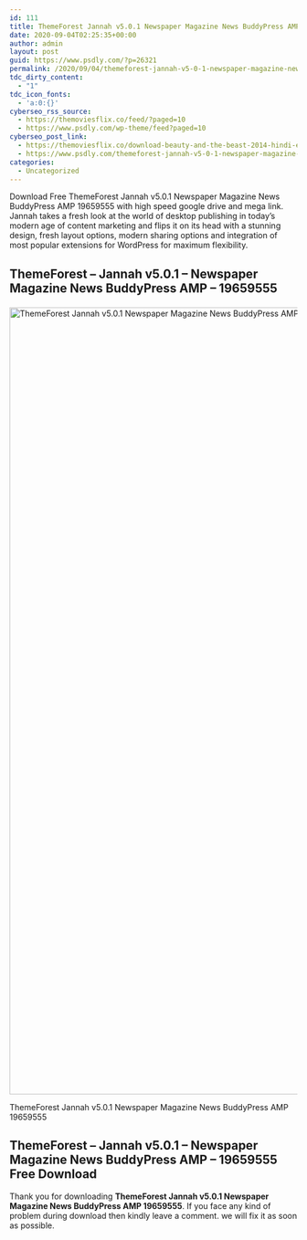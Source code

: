 ```yaml
---
id: 111
title: ThemeForest Jannah v5.0.1 Newspaper Magazine News BuddyPress AMP 19659555
date: 2020-09-04T02:25:35+00:00
author: admin
layout: post
guid: https://www.psdly.com/?p=26321
permalink: /2020/09/04/themeforest-jannah-v5-0-1-newspaper-magazine-news-buddypress-amp-19659555/
tdc_dirty_content:
  - "1"
tdc_icon_fonts:
  - 'a:0:{}'
cyberseo_rss_source:
  - https://themoviesflix.co/feed/?paged=10
  - https://www.psdly.com/wp-theme/feed?paged=10
cyberseo_post_link:
  - https://themoviesflix.co/download-beauty-and-the-beast-2014-hindi-english-480p720p-1080p/
  - https://www.psdly.com/themeforest-jannah-v5-0-1-newspaper-magazine-news-buddypress-amp-19659555
categories:
  - Uncategorized
---
```

Download Free ThemeForest Jannah v5.0.1 Newspaper Magazine News BuddyPress AMP 19659555 with high speed google drive and mega link. Jannah takes a fresh look at the world of desktop publishing in today’s modern age of content marketing and flips it on its head with a stunning design, fresh layout options, modern sharing options and integration of most popular extensions for WordPress for maximum flexibility.

## **ThemeForest – Jannah v5.0.1 – Newspaper Magazine News BuddyPress AMP – 19659555**<figure class="wp-block-image size-large is-resized">

<img loading="lazy" src="https://i1.wp.com/www.psdly.com/wp-content/uploads/2020/09/ThemeForest-Jannah-v5.0.1-Newspaper-Magazine-News-BuddyPress-AMP-19659555.jpg?resize=1007%2C1379&ssl=1" alt="ThemeForest Jannah v5.0.1 Newspaper Magazine News BuddyPress AMP 19659555" class="wp-image-26323" width="1007" height="1379" srcset="https://i1.wp.com/www.psdly.com/wp-content/uploads/2020/09/ThemeForest-Jannah-v5.0.1-Newspaper-Magazine-News-BuddyPress-AMP-19659555.jpg?resize=748%2C1024&ssl=1 748w, https://i1.wp.com/www.psdly.com/wp-content/uploads/2020/09/ThemeForest-Jannah-v5.0.1-Newspaper-Magazine-News-BuddyPress-AMP-19659555.jpg?resize=219%2C300&ssl=1 219w, https://i1.wp.com/www.psdly.com/wp-content/uploads/2020/09/ThemeForest-Jannah-v5.0.1-Newspaper-Magazine-News-BuddyPress-AMP-19659555.jpg?resize=768%2C1051&ssl=1 768w, https://i1.wp.com/www.psdly.com/wp-content/uploads/2020/09/ThemeForest-Jannah-v5.0.1-Newspaper-Magazine-News-BuddyPress-AMP-19659555.jpg?resize=750%2C1026&ssl=1 750w, https://i1.wp.com/www.psdly.com/wp-content/uploads/2020/09/ThemeForest-Jannah-v5.0.1-Newspaper-Magazine-News-BuddyPress-AMP-19659555.jpg?resize=1140%2C1560&ssl=1 1140w, https://i1.wp.com/www.psdly.com/wp-content/uploads/2020/09/ThemeForest-Jannah-v5.0.1-Newspaper-Magazine-News-BuddyPress-AMP-19659555.jpg?w=1200&ssl=1 1200w" sizes="(max-width: 1000px) 100vw, 1000px" title="ThemeForest Jannah v5.0.1 Newspaper Magazine News BuddyPress AMP 19659555 2" data-recalc-dims="1" /> <figcaption>ThemeForest Jannah v5.0.1 Newspaper Magazine News BuddyPress AMP 19659555</figcaption></figure> 

## **ThemeForest – Jannah v5.0.1 – Newspaper Magazine News BuddyPress AMP – 19659555 Free Download** 

Thank you for downloading&nbsp;**ThemeForest Jannah v5.0.1 Newspaper Magazine News BuddyPress AMP 19659555**. If you face any kind of problem during download then kindly leave a comment. we will fix it as soon as possible.